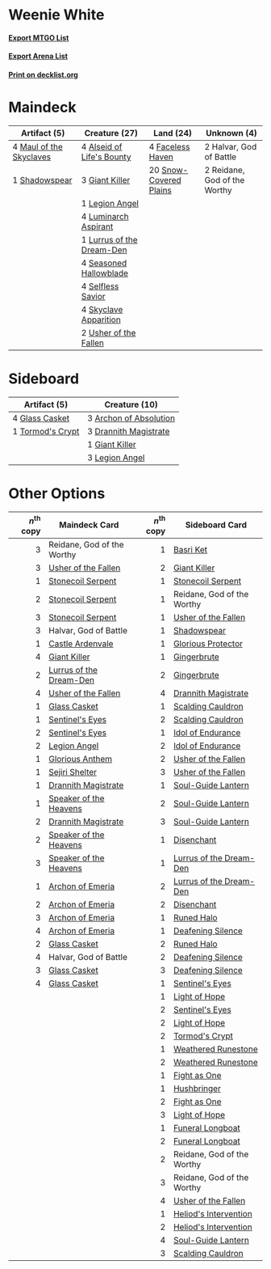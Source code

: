 # Weenie White

#### [Export MTGO List](../collection/Weenie%20White/Weenie%20White.txt)
#### [Export Arena List](../collection/Weenie%20White/Weenie%20White_arena.txt)
#### [Print on decklist.org](http://decklist.org/?deckmain=4%09Alseid%20of%20Life's%20Bounty%0A4%09Faceless%20Haven%0A3%09Giant%20Killer%0A2%09Halvar,%20God%20of%20Battle%0A1%09Legion%20Angel%0A4%09Luminarch%20Aspirant%0A1%09Lurrus%20of%20the%20Dream-Den%0A4%09Maul%20of%20the%20Skyclaves%0A2%09Reidane,%20God%20of%20the%20Worthy%0A4%09Seasoned%20Hallowblade%0A4%09Selfless%20Savior%0A1%09Shadowspear%0A4%09Skyclave%20Apparition%0A20%09Snow-Covered%20Plains%0A2%09Usher%20of%20the%20Fallen&deckside=3%09Archon%20of%20Absolution%0A3%09Drannith%20Magistrate%0A1%09Giant%20Killer%0A4%09Glass%20Casket%0A3%09Legion%20Angel%0A1%09Tormod's%20Crypt)
# Maindeck

|                                           Artifact (5)                                           |                                           Creature (27)                                            |                                            Land (24)                                            |        Unknown (4)         |
|--------------------------------------------------------------------------------------------------|----------------------------------------------------------------------------------------------------|-------------------------------------------------------------------------------------------------|----------------------------|
|4 [Maul of the Skyclaves](http://gatherer.wizards.com/Pages/Card/Details.aspx?multiverseid=491651)|4 [Alseid of Life's Bounty](http://gatherer.wizards.com/Pages/Card/Details.aspx?multiverseid=476252)|4 [Faceless Haven](http://gatherer.wizards.com/Pages/Card/Details.aspx?multiverseid=503874)      |2 Halvar, God of Battle     |
|1 [Shadowspear](http://gatherer.wizards.com/Pages/Card/Details.aspx?multiverseid=476487)          |3 [Giant Killer](http://gatherer.wizards.com/Pages/Card/Details.aspx?multiverseid=472976)           |20 [Snow-Covered Plains](http://gatherer.wizards.com/Pages/Card/Details.aspx?multiverseid=121267)|2 Reidane, God of the Worthy|
|                                                                                                  |1 [Legion Angel](http://gatherer.wizards.com/Pages/Card/Details.aspx?multiverseid=491646)           |                                                                                                 |                            |
|                                                                                                  |4 [Luminarch Aspirant](http://gatherer.wizards.com/Pages/Card/Details.aspx?multiverseid=491647)     |                                                                                                 |                            |
|                                                                                                  |1 [Lurrus of the Dream-Den](http://gatherer.wizards.com/Pages/Card/Details.aspx?multiverseid=479746)|                                                                                                 |                            |
|                                                                                                  |4 [Seasoned Hallowblade](http://gatherer.wizards.com/Pages/Card/Details.aspx?multiverseid=485357)   |                                                                                                 |                            |
|                                                                                                  |4 [Selfless Savior](http://gatherer.wizards.com/Pages/Card/Details.aspx?multiverseid=485359)        |                                                                                                 |                            |
|                                                                                                  |4 [Skyclave Apparition](http://gatherer.wizards.com/Pages/Card/Details.aspx?multiverseid=495603)    |                                                                                                 |                            |
|                                                                                                  |2 [Usher of the Fallen](http://gatherer.wizards.com/Pages/Card/Details.aspx?multiverseid=503641)    |                                                                                                 |                            |


# Sideboard

|                                       Artifact (5)                                        |                                          Creature (10)                                          |
|-------------------------------------------------------------------------------------------|-------------------------------------------------------------------------------------------------|
|4 [Glass Casket](http://gatherer.wizards.com/Pages/Card/Details.aspx?multiverseid=472977)  |3 [Archon of Absolution](http://gatherer.wizards.com/Pages/Card/Details.aspx?multiverseid=472965)|
|1 [Tormod's Crypt](http://gatherer.wizards.com/Pages/Card/Details.aspx?multiverseid=389723)|3 [Drannith Magistrate](http://gatherer.wizards.com/Pages/Card/Details.aspx?multiverseid=479531) |
|                                                                                           |1 [Giant Killer](http://gatherer.wizards.com/Pages/Card/Details.aspx?multiverseid=472976)        |
|                                                                                           |3 [Legion Angel](http://gatherer.wizards.com/Pages/Card/Details.aspx?multiverseid=491646)        |


# Other Options

|*n*<sup>th</sup> copy|                                          Maindeck Card                                           |*n*<sup>th</sup> copy|                                          Sideboard Card                                          |
|--------------------:|--------------------------------------------------------------------------------------------------|--------------------:|--------------------------------------------------------------------------------------------------|
|                    3|Reidane, God of the Worthy                                                                        |                    1|[Basri Ket](http://gatherer.wizards.com/Pages/Card/Details.aspx?multiverseid=488174)              |
|                    3|[Usher of the Fallen](http://gatherer.wizards.com/Pages/Card/Details.aspx?multiverseid=503641)    |                    2|[Giant Killer](http://gatherer.wizards.com/Pages/Card/Details.aspx?multiverseid=472976)           |
|                    1|[Stonecoil Serpent](http://gatherer.wizards.com/Pages/Card/Details.aspx?multiverseid=473197)      |                    1|[Stonecoil Serpent](http://gatherer.wizards.com/Pages/Card/Details.aspx?multiverseid=473197)      |
|                    2|[Stonecoil Serpent](http://gatherer.wizards.com/Pages/Card/Details.aspx?multiverseid=473197)      |                    1|Reidane, God of the Worthy                                                                        |
|                    3|[Stonecoil Serpent](http://gatherer.wizards.com/Pages/Card/Details.aspx?multiverseid=473197)      |                    1|[Usher of the Fallen](http://gatherer.wizards.com/Pages/Card/Details.aspx?multiverseid=503641)    |
|                    3|Halvar, God of Battle                                                                             |                    1|[Shadowspear](http://gatherer.wizards.com/Pages/Card/Details.aspx?multiverseid=476487)            |
|                    1|[Castle Ardenvale](http://gatherer.wizards.com/Pages/Card/Details.aspx?multiverseid=473200)       |                    1|[Glorious Protector](http://gatherer.wizards.com/Pages/Card/Details.aspx?multiverseid=503616)     |
|                    4|[Giant Killer](http://gatherer.wizards.com/Pages/Card/Details.aspx?multiverseid=472976)           |                    1|[Gingerbrute](http://gatherer.wizards.com/Pages/Card/Details.aspx?multiverseid=473181)            |
|                    2|[Lurrus of the Dream-Den](http://gatherer.wizards.com/Pages/Card/Details.aspx?multiverseid=479746)|                    2|[Gingerbrute](http://gatherer.wizards.com/Pages/Card/Details.aspx?multiverseid=473181)            |
|                    4|[Usher of the Fallen](http://gatherer.wizards.com/Pages/Card/Details.aspx?multiverseid=503641)    |                    4|[Drannith Magistrate](http://gatherer.wizards.com/Pages/Card/Details.aspx?multiverseid=479531)    |
|                    1|[Glass Casket](http://gatherer.wizards.com/Pages/Card/Details.aspx?multiverseid=472977)           |                    1|[Scalding Cauldron](http://gatherer.wizards.com/Pages/Card/Details.aspx?multiverseid=473191)      |
|                    1|[Sentinel's Eyes](http://gatherer.wizards.com/Pages/Card/Details.aspx?multiverseid=476287)        |                    2|[Scalding Cauldron](http://gatherer.wizards.com/Pages/Card/Details.aspx?multiverseid=473191)      |
|                    2|[Sentinel's Eyes](http://gatherer.wizards.com/Pages/Card/Details.aspx?multiverseid=476287)        |                    1|[Idol of Endurance](http://gatherer.wizards.com/Pages/Card/Details.aspx?multiverseid=485346)      |
|                    2|[Legion Angel](http://gatherer.wizards.com/Pages/Card/Details.aspx?multiverseid=491646)           |                    2|[Idol of Endurance](http://gatherer.wizards.com/Pages/Card/Details.aspx?multiverseid=485346)      |
|                    1|[Glorious Anthem](http://gatherer.wizards.com/Pages/Card/Details.aspx?multiverseid=129572)        |                    2|[Usher of the Fallen](http://gatherer.wizards.com/Pages/Card/Details.aspx?multiverseid=503641)    |
|                    1|[Sejiri Shelter](http://gatherer.wizards.com/Pages/Card/Details.aspx?multiverseid=491662)         |                    3|[Usher of the Fallen](http://gatherer.wizards.com/Pages/Card/Details.aspx?multiverseid=503641)    |
|                    1|[Drannith Magistrate](http://gatherer.wizards.com/Pages/Card/Details.aspx?multiverseid=479531)    |                    1|[Soul-Guide Lantern](http://gatherer.wizards.com/Pages/Card/Details.aspx?multiverseid=476488)     |
|                    1|[Speaker of the Heavens](http://gatherer.wizards.com/Pages/Card/Details.aspx?multiverseid=488246) |                    2|[Soul-Guide Lantern](http://gatherer.wizards.com/Pages/Card/Details.aspx?multiverseid=476488)     |
|                    2|[Drannith Magistrate](http://gatherer.wizards.com/Pages/Card/Details.aspx?multiverseid=479531)    |                    3|[Soul-Guide Lantern](http://gatherer.wizards.com/Pages/Card/Details.aspx?multiverseid=476488)     |
|                    2|[Speaker of the Heavens](http://gatherer.wizards.com/Pages/Card/Details.aspx?multiverseid=488246) |                    1|[Disenchant](http://gatherer.wizards.com/Pages/Card/Details.aspx?multiverseid=847)                |
|                    3|[Speaker of the Heavens](http://gatherer.wizards.com/Pages/Card/Details.aspx?multiverseid=488246) |                    1|[Lurrus of the Dream-Den](http://gatherer.wizards.com/Pages/Card/Details.aspx?multiverseid=479746)|
|                    1|[Archon of Emeria](http://gatherer.wizards.com/Pages/Card/Details.aspx?multiverseid=495594)       |                    2|[Lurrus of the Dream-Den](http://gatherer.wizards.com/Pages/Card/Details.aspx?multiverseid=479746)|
|                    2|[Archon of Emeria](http://gatherer.wizards.com/Pages/Card/Details.aspx?multiverseid=495594)       |                    2|[Disenchant](http://gatherer.wizards.com/Pages/Card/Details.aspx?multiverseid=847)                |
|                    3|[Archon of Emeria](http://gatherer.wizards.com/Pages/Card/Details.aspx?multiverseid=495594)       |                    1|[Runed Halo](http://gatherer.wizards.com/Pages/Card/Details.aspx?multiverseid=154005)             |
|                    4|[Archon of Emeria](http://gatherer.wizards.com/Pages/Card/Details.aspx?multiverseid=495594)       |                    1|[Deafening Silence](http://gatherer.wizards.com/Pages/Card/Details.aspx?multiverseid=472972)      |
|                    2|[Glass Casket](http://gatherer.wizards.com/Pages/Card/Details.aspx?multiverseid=472977)           |                    2|[Runed Halo](http://gatherer.wizards.com/Pages/Card/Details.aspx?multiverseid=154005)             |
|                    4|Halvar, God of Battle                                                                             |                    2|[Deafening Silence](http://gatherer.wizards.com/Pages/Card/Details.aspx?multiverseid=472972)      |
|                    3|[Glass Casket](http://gatherer.wizards.com/Pages/Card/Details.aspx?multiverseid=472977)           |                    3|[Deafening Silence](http://gatherer.wizards.com/Pages/Card/Details.aspx?multiverseid=472972)      |
|                    4|[Glass Casket](http://gatherer.wizards.com/Pages/Card/Details.aspx?multiverseid=472977)           |                    1|[Sentinel's Eyes](http://gatherer.wizards.com/Pages/Card/Details.aspx?multiverseid=476287)        |
|                     |                                                                                                  |                    1|[Light of Hope](http://gatherer.wizards.com/Pages/Card/Details.aspx?multiverseid=479540)          |
|                     |                                                                                                  |                    2|[Sentinel's Eyes](http://gatherer.wizards.com/Pages/Card/Details.aspx?multiverseid=476287)        |
|                     |                                                                                                  |                    2|[Light of Hope](http://gatherer.wizards.com/Pages/Card/Details.aspx?multiverseid=479540)          |
|                     |                                                                                                  |                    2|[Tormod's Crypt](http://gatherer.wizards.com/Pages/Card/Details.aspx?multiverseid=389723)         |
|                     |                                                                                                  |                    1|[Weathered Runestone](http://gatherer.wizards.com/Pages/Card/Details.aspx?multiverseid=503863)    |
|                     |                                                                                                  |                    2|[Weathered Runestone](http://gatherer.wizards.com/Pages/Card/Details.aspx?multiverseid=503863)    |
|                     |                                                                                                  |                    1|[Fight as One](http://gatherer.wizards.com/Pages/Card/Details.aspx?multiverseid=479532)           |
|                     |                                                                                                  |                    1|[Hushbringer](http://gatherer.wizards.com/Pages/Card/Details.aspx?multiverseid=472980)            |
|                     |                                                                                                  |                    2|[Fight as One](http://gatherer.wizards.com/Pages/Card/Details.aspx?multiverseid=479532)           |
|                     |                                                                                                  |                    3|[Light of Hope](http://gatherer.wizards.com/Pages/Card/Details.aspx?multiverseid=479540)          |
|                     |                                                                                                  |                    1|[Funeral Longboat](http://gatherer.wizards.com/Pages/Card/Details.aspx?multiverseid=503854)       |
|                     |                                                                                                  |                    2|[Funeral Longboat](http://gatherer.wizards.com/Pages/Card/Details.aspx?multiverseid=503854)       |
|                     |                                                                                                  |                    2|Reidane, God of the Worthy                                                                        |
|                     |                                                                                                  |                    3|Reidane, God of the Worthy                                                                        |
|                     |                                                                                                  |                    4|[Usher of the Fallen](http://gatherer.wizards.com/Pages/Card/Details.aspx?multiverseid=503641)    |
|                     |                                                                                                  |                    1|[Heliod's Intervention](http://gatherer.wizards.com/Pages/Card/Details.aspx?multiverseid=476270)  |
|                     |                                                                                                  |                    2|[Heliod's Intervention](http://gatherer.wizards.com/Pages/Card/Details.aspx?multiverseid=476270)  |
|                     |                                                                                                  |                    4|[Soul-Guide Lantern](http://gatherer.wizards.com/Pages/Card/Details.aspx?multiverseid=476488)     |
|                     |                                                                                                  |                    3|[Scalding Cauldron](http://gatherer.wizards.com/Pages/Card/Details.aspx?multiverseid=473191)      |

